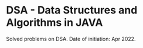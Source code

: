 # DSA - Data Structures and Algorithms in JAVA
Solved problems on DSA.
Date of initiation: Apr 2022.